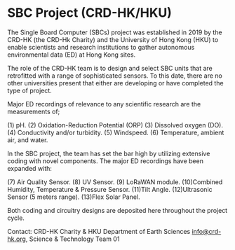 # SBC Project (CRD-HK/HKU)

The Single Board Computer (SBCs) project was established in 2019 by the CRD-HK (the CRD-Hk Charity) and the University of Hong Kong (HKU) to enable scientists and research institutions to gather autonomous environmental data (ED) at Hong Kong sites.

The role of the CRD-HK team is to design and select SBC units that are retrofitted with a range of sophisticated sensors. To this date, there are no other universities present that either are developing or have completed the type of project.  

 

Major ED recordings of relevance to any scientific research are the measurements of; 

(1) pH.
(2) Oxidation-Reduction Potential (ORP)
(3) Dissolved oxygen (DO). 
(4) Conductivity and/or turbidity.
(5) Windspeed.
(6) Temperature, ambient air, and water.

In the SBC project, the team has set the bar high by utilizing extensive coding with novel components. The major ED recordings have been expanded with:


(7) Air Quality Sensor.
(8) UV Sensor.
(9) LoRaWAN module.
(10)Combined Humidity, Temperature & Pressure Sensor.
(11)Tilt Angle.
(12)Ultrasonic Sensor (5 meters range).
(13)Flex Solar Panel.

Both coding and circuitry designs are deposited here throughout the project cycle.

Contact:
CRD-HK Charity & HKU Department of Earth Sciences
info@crd-hk.org, Science & Technology Team 01 

 



 

